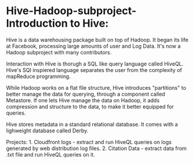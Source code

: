 # Hive-Hadoop-subproject- Introduction to Hive:

Hive is a data warehousing package built on top of Hadoop.
It began its life at Facebook, processing large amounts of user and Log Data. It's now a Hadoop subproject with many contributors.

Interaction with Hive is thorugh a SQL like query language called HiveQL.
Hive's SQl inspiered language separates the user from the complexity of mapReduce programming.

While Hadoop works on a flat file structure, Hive introduces "partitions" to better manage the data for querying, through a component
called Metastore. If one lets Hive manage the data on Hadoop, it adds compression and structure to the data, to make it better equipped
for queries.

Hive stores metadata in a standard relational database. It comes with a lighweight database called Derby.


Projects: 1. Cloudfront logs - extract and run HiveQL queries on logs generated by web distribution log files.
2. Citation Data - extract data from .txt file and run HiveQL queries on it.

